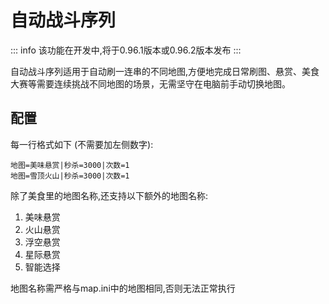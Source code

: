 # 自动战斗序列

::: info
该功能在开发中,将于0.96.1版本或0.96.2版本发布
:::

自动战斗序列适用于自动刷一连串的不同地图,方便地完成日常刷图、悬赏、美食大赛等需要连续挑战不同地图的场景，无需坚守在电脑前手动切换地图。

## 配置

每一行格式如下 (不需要加左侧数字):

```
地图=美味悬赏|秒杀=3000|次数=1
地图=雪顶火山|秒杀=3000|次数=1
```

除了美食里的地图名称,还支持以下额外的地图名称:

1. 美味悬赏
2. 火山悬赏
3. 浮空悬赏
4. 星际悬赏
5. 智能选择

地图名称需严格与map.ini中的地图相同,否则无法正常执行


